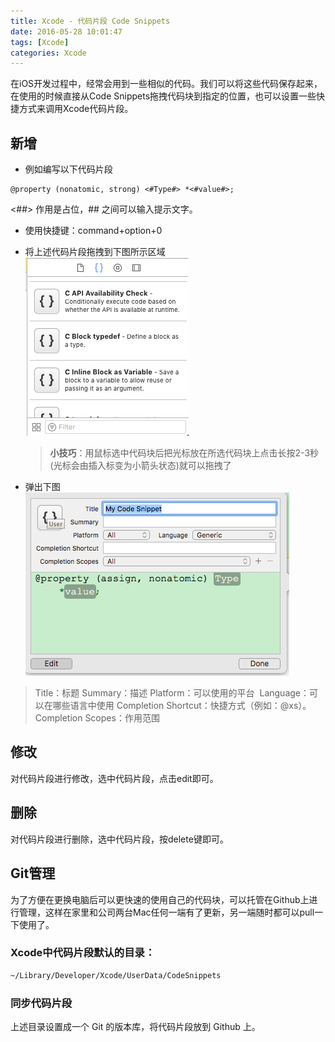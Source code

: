 ```yaml
---
title: Xcode - 代码片段 Code Snippets
date: 2016-05-28 10:01:47
tags: [Xcode]
categories: Xcode
---
```

在iOS开发过程中，经常会用到一些相似的代码。我们可以将这些代码保存起来，在使用的时候直接从Code Snippets拖拽代码块到指定的位置，也可以设置一些快捷方式来调用Xcode代码片段。
## 新增
* 例如编写以下代码片段
``` objc
@property (nonatomic, strong) <#Type#> *<#value#>;
```
<##> 作用是占位，## 之间可以输入提示文字。
* 使用快捷键：command+option+0
* 将上述代码片段拖拽到下图所示区域
	![](/images/tech/code_snippets.png)
	> **小技巧**：用鼠标选中代码块后把光标放在所选代码块上点击长按2-3秒(光标会由插入标变为小箭头状态)就可以拖拽了

* 弹出下图
	![](/images/tech/code_snippet_dialog.png)
> Title：标题
> Summary：描述
> Platform：可以使用的平台 
> Language：可以在哪些语言中使用
> Completion Shortcut：快捷方式（例如：@xs）。 
> Completion Scopes：作用范围

## 修改
对代码片段进行修改，选中代码片段，点击edit即可。
## 删除
对代码片段进行删除，选中代码片段，按delete键即可。
## Git管理
为了方便在更换电脑后可以更快速的使用自己的代码块，可以托管在Github上进行管理，这样在家里和公司两台Mac任何一端有了更新，另一端随时都可以pull一下使用了。
### Xcode中代码片段默认的目录：
``` bash
~/Library/Developer/Xcode/UserData/CodeSnippets
```
### 同步代码片段
上述目录设置成一个 Git 的版本库，将代码片段放到 Github 上。
